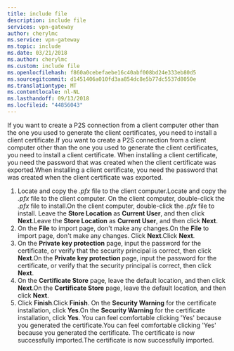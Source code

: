 ```yaml
---
title: include file
description: include file
services: vpn-gateway
author: cherylmc
ms.service: vpn-gateway
ms.topic: include
ms.date: 03/21/2018
ms.author: cherylmc
ms.custom: include file
ms.openlocfilehash: f860a0cebefaebe16c40abf008bd24e333eb80d5
ms.sourcegitcommit: d1451406a010fd3aa854dc8e5b77dc5537d8050e
ms.translationtype: MT
ms.contentlocale: nl-NL
ms.lasthandoff: 09/13/2018
ms.locfileid: "44856043"
---
```

<span data-ttu-id="60934-103">If you want to create a P2S connection from a client computer other than the one you used to generate the client certificates, you need to install a client certificate.</span><span class="sxs-lookup"><span data-stu-id="60934-103">If you want to create a P2S connection from a client computer other than the one you used to generate the client certificates, you need to install a client certificate.</span></span> <span data-ttu-id="60934-104">When installing a client certificate, you need the password that was created when the client certificate was exported.</span><span class="sxs-lookup"><span data-stu-id="60934-104">When installing a client certificate, you need the password that was created when the client certificate was exported.</span></span>

1. <span data-ttu-id="60934-105">Locate and copy the *.pfx* file to the client computer.</span><span class="sxs-lookup"><span data-stu-id="60934-105">Locate and copy the *.pfx* file to the client computer.</span></span> <span data-ttu-id="60934-106">On the client computer, double-click the *.pfx* file to install.</span><span class="sxs-lookup"><span data-stu-id="60934-106">On the client computer, double-click the *.pfx* file to install.</span></span> <span data-ttu-id="60934-107">Leave the **Store Location** as **Current User**, and then click **Next**.</span><span class="sxs-lookup"><span data-stu-id="60934-107">Leave the **Store Location** as **Current User**, and then click **Next**.</span></span>
2. <span data-ttu-id="60934-108">On the **File** to import page, don't make any changes.</span><span class="sxs-lookup"><span data-stu-id="60934-108">On the **File** to import page, don't make any changes.</span></span> <span data-ttu-id="60934-109">Click **Next**.</span><span class="sxs-lookup"><span data-stu-id="60934-109">Click **Next**.</span></span>
3. <span data-ttu-id="60934-110">On the **Private key protection** page, input the password for the certificate, or verify that the security principal is correct, then click **Next**.</span><span class="sxs-lookup"><span data-stu-id="60934-110">On the **Private key protection** page, input the password for the certificate, or verify that the security principal is correct, then click **Next**.</span></span>
4. <span data-ttu-id="60934-111">On the **Certificate Store** page, leave the default location, and then click **Next**.</span><span class="sxs-lookup"><span data-stu-id="60934-111">On the **Certificate Store** page, leave the default location, and then click **Next**.</span></span>
5. <span data-ttu-id="60934-112">Click **Finish**.</span><span class="sxs-lookup"><span data-stu-id="60934-112">Click **Finish**.</span></span> <span data-ttu-id="60934-113">On the **Security Warning** for the certificate installation, click **Yes**.</span><span class="sxs-lookup"><span data-stu-id="60934-113">On the **Security Warning** for the certificate installation, click **Yes**.</span></span> <span data-ttu-id="60934-114">You can feel comfortable clicking 'Yes' because you generated the certificate.</span><span class="sxs-lookup"><span data-stu-id="60934-114">You can feel comfortable clicking 'Yes' because you generated the certificate.</span></span> <span data-ttu-id="60934-115">The certificate is now successfully imported.</span><span class="sxs-lookup"><span data-stu-id="60934-115">The certificate is now successfully imported.</span></span>